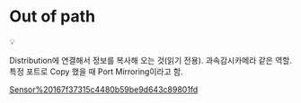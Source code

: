 # Out of path

<aside>
💡

Distribution에 연결해서 정보를 복사해 오는 것(읽기 전용).
과속감시카메라 같은 역할.
특정 포트로 Copy 했을 때 Port Mirroring이라고 함.

</aside>

[Sensor%20167f37315c4480b59be9d643c89801fd](Sensor%20167f37315c4480b59be9d643c89801fd)